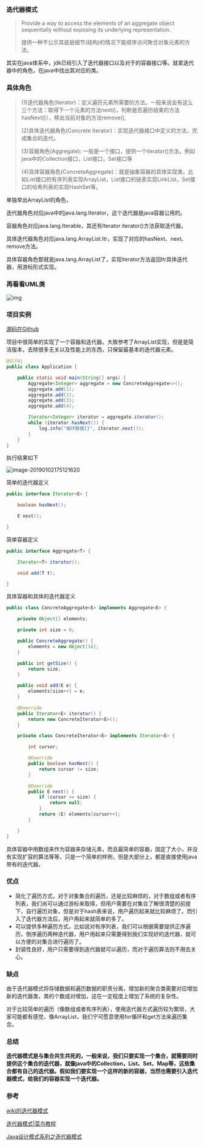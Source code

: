 
### 迭代器模式

> Provide a way to access the elements of an aggregate object sequentially without exposing its underlying representation.
>
> 提供一种不公示其底层细节(结构)的情况下能顺序访问聚合对象元素的方法。

其实在java体系中，jdk已经引入了迭代器接口以及对于的容器接口等。就拿迭代器中的角色，在java中找出其对应的类。

### 具体角色

> (1)迭代器角色(Iterator)：定义遍历元素所需要的方法，一般来说会有这么三个方法：取得下一个元素的方法next()，判断是否遍历结束的方法hasNext()），移出当前对象的方法remove(), 
>
> (2)具体迭代器角色(Concrete Iterator)：实现迭代器接口中定义的方法，完成集合的迭代。
>
> (3)容器角色(Aggregate):  一般是一个接口，提供一个iterator()方法，例如java中的Collection接口，List接口，Set接口等
>
> (4)具体容器角色(ConcreteAggregate)：就是抽象容器的具体实现类，比如List接口的有序列表实现ArrayList，List接口的链表实现LinkList，Set接口的哈希列表的实现HashSet等。

单独举出ArrayList的角色，

迭代器角色对应java中的java.lang.Iterator，这个迭代器是java容器公用的。

容器角色对应java.lang.Iterable，其还有Iterator<T> iterator()方法获取迭代器。

具体迭代器角色对应java.lang.ArrayList.Itr，实现了对应的hasNext、next、remove方法。

具体容器角色那就是java.lang.ArrayList了，实现iterator方法返回Itr具体迭代器，用游标形式实现。

### 再看看UML类

![img](https://upload.wikimedia.org/wikipedia/commons/thumb/1/13/Iterator_UML_class_diagram.svg/500px-Iterator_UML_class_diagram.svg.png)

### 项目实例

[源码在Github](https://github.com/DamonChow/design_pattern/tree/master/iterator)

项目中很简单的实现了一个容器和迭代器。大致参考了ArrayList实现，但是是简洁版本，去除很多无关以及性能上的东西，只保留最基本的迭代器元素。

```java
@Slf4j
public class Application {

    public static void main(String[] args) {
        Aggregate<Integer> aggregate = new ConcreteAggregate<>();
        aggregate.add(1);
        aggregate.add(2);
        aggregate.add(3);
        aggregate.add(4);

        Iterator<Integer> iterator = aggregate.iterator();
        while (iterator.hasNext()) {
            log.info("循环数据{}", iterator.next());
        }
    }
}
```

执行结果如下

![image-20190102175121620](https://ws3.sinaimg.cn/large/006tNbRwgy1fysdz7f3j1j317s06ajt1.jpg)

简单的迭代器定义

```java
public interface Iterator<E> {

    boolean hasNext();

    E next();

}
```

简单容器定义

```java
public interface Aggregate<T> {

    Iterator<T> iterator();

    void add(T t);

}
```

具体容器和具体的迭代器定义

```java
public class ConcreteAggregate<E> implements Aggregate<E> {

    private Object[] elements;

    private int size = 0;

    public ConcreteAggregate() {
        elements = new Object[16];
    }

    public int getSize() {
        return size;
    }

    public void add(E e) {
        elements[size++] = e;
    }

    @Override
    public Iterator<E> iterator() {
        return new ConcreteIterator<E>();
    }

    private class ConcreteIterator<E> implements Iterator<E> {

        int cursor;

        @Override
        public boolean hasNext() {
            return cursor != size;
        }

        @Override
        public E next() {
            if (cursor >= size) {
                return null;
            }
            return (E) elements[cursor++];
        }

    }
}
```

具体容器中用数组来作为容器来存储元素，而且最简单的容器，固定了大小，并没有实现扩容的算法等等，只是一个简单的样例，但是大部分上，都是直接使用java带有的迭代器。



### 优点

- 简化了遍历方式，对于对象集合的遍历，还是比较麻烦的，对于数组或者有序列表，我们尚可以通过游标来取得，但用户需要在对集合了解很清楚的前提下，自行遍历对象，但是对于hash表来说，用户遍历起来就比较麻烦了。而引入了迭代器方法后，用户用起来就简单的多了。
- 可以提供多种遍历方式，比如说对有序列表，我们可以根据需要提供正序遍历，倒序遍历两种迭代器，用户用起来只需要得到我们实现好的迭代器，就可以方便的对集合进行遍历了。
- 封装性良好，用户只需要得到迭代器就可以遍历，而对于遍历算法则不用去关心。

### 缺点

由于迭代器模式将存储数据和遍历数据的职责分离，增加新的聚合类需要对应增加新的迭代器类，类的个数成对增加，这在一定程度上增加了系统的复杂性。

对于比较简单的遍历（像数组或者有序列表），使用迭代器方式遍历较为繁琐，大家可能都有感觉，像ArrayList，我们宁可愿意使用for循环和get方法来遍历集合。

### 总结

**迭代器模式是与集合共生共死的，一般来说，我们只要实现一个集合，就需要同时提供这个集合的迭代器，就像java中的Collection，List、Set、Map等，这些集合都有自己的迭代器。假如我们要实现一个这样的新的容器，当然也需要引入迭代器模式，给我们的容器实现一个迭代器。**



### 参考

[wiki的迭代器模式](https://en.wikipedia.org/wiki/Iterator_pattern)

[迭代器模式|菜鸟教程](http://www.runoob.com/design-pattern/iterator-pattern.html)

[Java设计模式系列之迭代器模式](https://www.cnblogs.com/ysw-go/p/5384516.html)